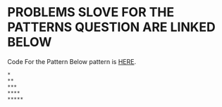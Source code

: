 # PROBLEMS SLOVE FOR THE PATTERNS QUESTION ARE LINKED BELOW

Code For the Pattern Below pattern is [HERE](patterns/pattern01.java). 
```
*
**
***
****
*****
```

